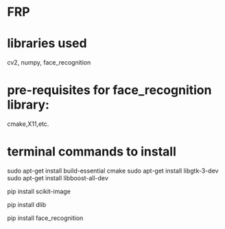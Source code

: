 # FRP
# libraries used
cv2, numpy, face_recognition
# pre-requisites for face_recognition library:
cmake,X11,etc.
# terminal commands to install
sudo apt-get install build-essential cmake
sudo apt-get install libgtk-3-dev
sudo apt-get install libboost-all-dev

pip install scikit-image

pip install dlib

pip install face_recognition 
